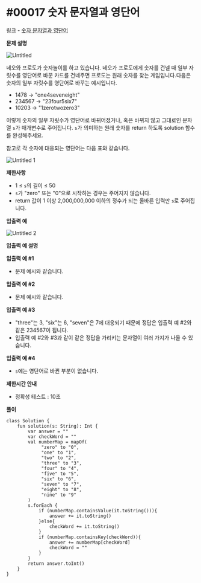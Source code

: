 # #00017 숫자 문자열과 영단어

링크 -  [숫자 문자열과 영단어](https://school.programmers.co.kr/learn/courses/30/lessons/81301)

**문제 설명**

![Untitled](https://user-images.githubusercontent.com/105714784/215929758-0e97f671-5ad5-4fba-ba40-1676cf2438ab.png)

네오와 프로도가 숫자놀이를 하고 있습니다. 네오가 프로도에게 숫자를 건넬 때 일부 자릿수를 영단어로 바꾼 카드를 건네주면 프로도는 원래 숫자를 찾는 게임입니다.다음은 숫자의 일부 자릿수를 영단어로 바꾸는 예시입니다.

- 1478 → "one4seveneight"
- 234567 → "23four5six7"
- 10203 → "1zerotwozero3"

이렇게 숫자의 일부 자릿수가 영단어로 바뀌어졌거나, 혹은 바뀌지 않고 그대로인 문자열 `s`가 매개변수로 주어집니다. `s`가 의미하는 원래 숫자를 return 하도록 solution 함수를 완성해주세요.

참고로 각 숫자에 대응되는 영단어는 다음 표와 같습니다.

![Untitled 1](https://user-images.githubusercontent.com/105714784/215929776-bde6f87b-61e6-4447-8eae-a0a377088269.png)

****제한사항****

- 1 ≤ `s`의 길이 ≤ 50
- `s`가 "zero" 또는 "0"으로 시작하는 경우는 주어지지 않습니다.
- return 값이 1 이상 2,000,000,000 이하의 정수가 되는 올바른 입력만 `s`로 주어집니다.

****입출력 예****

![Untitled 2](https://user-images.githubusercontent.com/105714784/215929791-8408513d-189b-4fb6-80fb-22b0b82448db.png)

****입출력 예 설명****

**입출력 예 #1**

- 문제 예시와 같습니다.

**입출력 예 #2**

- 문제 예시와 같습니다.

**입출력 예 #3**

- "three"는 3, "six"는 6, "seven"은 7에 대응되기 때문에 정답은 입출력 예 #2와 같은 234567이 됩니다.
- 입출력 예 #2와 #3과 같이 같은 정답을 가리키는 문자열이 여러 가지가 나올 수 있습니다.

**입출력 예 #4**

- `s`에는 영단어로 바뀐 부분이 없습니다.

****제한시간 안내****

- 정확성 테스트 : 10초

**풀이**

```
class Solution {
    fun solution(s: String): Int {
        var answer = ""
        var checkWord = ""
        val numberMap = mapOf(
             "zero" to "0",
             "one" to "1",
             "two" to "2",
             "three" to "3",
             "four" to "4",
             "five" to "5",
             "six" to "6",
             "seven" to "7",
             "eight" to "8",
             "nine" to "9"
        )
        s.forEach {
            if (numberMap.containsValue(it.toString())){
                answer += it.toString()
            }else{
                checkWord += it.toString()
            }
            if (numberMap.containsKey(checkWord)){
                answer += numberMap[checkWord]
                checkWord = ""
            }
        }
        return answer.toInt()
    }
}
```

